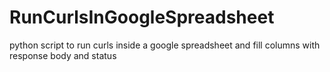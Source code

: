 # RunCurlsInGoogleSpreadsheet
python script to run curls inside a google spreadsheet and fill columns with response body and status
